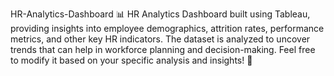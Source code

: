 HR-Analytics-Dashboard
📊 HR Analytics Dashboard built using Tableau, providing insights into employee demographics, attrition rates, performance metrics, and other key HR indicators. The dataset is analyzed to uncover trends that can help in workforce planning and decision-making. Feel free to modify it based on your specific analysis and insights! 🚀
